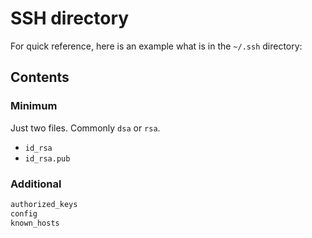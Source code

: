 # SSH directory


For quick reference, here is an example what is in the `~/.ssh` directory:

## Contents

### Minimum

Just two files. Commonly `dsa` or `rsa`.

- `id_rsa`
- `id_rsa.pub`

### Additional

```sh
authorized_keys   
config   
known_hosts
```
